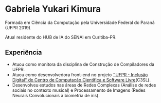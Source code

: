 
# Gabriela Yukari Kimura

Formada em Ciência da Computação pela Universidade Federal do Paraná (UFPR 2019). 

Atual residente do HUB de IA do SENAI em Curitiba-PR. 

## Experiência

* Atuou como monitora da disciplina de Construção de Compiladores da UFPR.
* Atuou como desenvolvedora front-end no projeto [¨UFPR - Inclusão Digital" do Centro de Computação Científica e Software Livre](https://www.c3sl.ufpr.br/)(C3SL). 
* Desenvolveu estudos nas áreas de Redes Complexas (Análise de redes sociais no contexto musical) e Processamento de Imagens (Redes Neurais Convolucionais à biometria de íris). 






